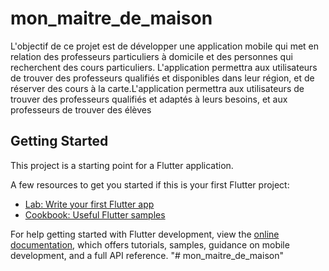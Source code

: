 # mon_maitre_de_maison

L'objectif de ce projet est de développer une application mobile qui met en relation des professeurs particuliers à domicile et des personnes qui recherchent des cours particuliers. L'application permettra aux utilisateurs de trouver des professeurs qualifiés et disponibles dans leur région, et de réserver des cours à la carte.L'application permettra aux utilisateurs de trouver des professeurs qualifiés et adaptés à leurs besoins, et aux professeurs de trouver des élèves

## Getting Started

This project is a starting point for a Flutter application.

A few resources to get you started if this is your first Flutter project:

- [Lab: Write your first Flutter app](https://docs.flutter.dev/get-started/codelab)
- [Cookbook: Useful Flutter samples](https://docs.flutter.dev/cookbook)

For help getting started with Flutter development, view the
[online documentation](https://docs.flutter.dev/), which offers tutorials,
samples, guidance on mobile development, and a full API reference.
"# mon_maitre_de_maison" 
